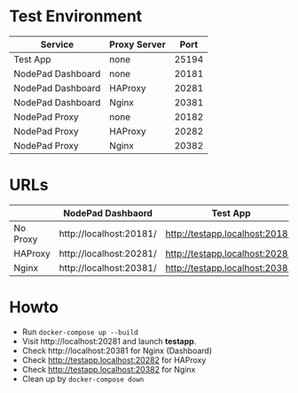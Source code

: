 # Test Environment

| Service                | Proxy Server   | Port        |
|------------------------|----------------|-------------|
| Test App               | none           | 25194       |
| NodePad Dashboard      | none           | 20181       |
| NodePad Dashboard      | HAProxy        | 20281       |
| NodePad Dashboard      | Nginx          | 20381       |
| NodePad Proxy          | none           | 20182       |
| NodePad Proxy          | HAProxy        | 20282       |
| NodePad Proxy          | Nginx          | 20382       |


# URLs

|                   | NodePad Dashbaord                | Test App                         |
|-------------------|----------------------------------|----------------------------------|
| No Proxy          | http://localhost:20181/          | http://testapp.localhost:20182/  |
| HAProxy           | http://localhost:20281/          | http://testapp.localhost:20282/  |
| Nginx             | http://localhost:20381/          | http://testapp.localhost:20382/  |

# Howto

- Run `docker-compose up --build`
- Visit http://localhost:20281 and launch **testapp**. 
- Check http://localhost:20381 for Nginx (Dashboard)
- Check http://testapp.localhost:20282 for HAProxy
- Check http://testapp.localhost:20382 for Nginx
- Clean up by `docker-compose down`